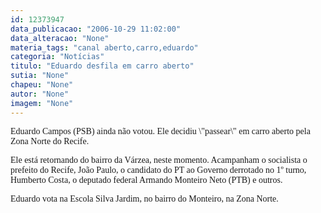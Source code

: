```yaml
---
id: 12373947
data_publicacao: "2006-10-29 11:02:00"
data_alteracao: "None"
materia_tags: "canal aberto,carro,eduardo"
categoria: "Notícias"
titulo: "Eduardo desfila em carro aberto"
sutia: "None"
chapeu: "None"
autor: "None"
imagem: "None"
---
```

<p><P><FONT face=Verdana>Eduardo Campos (PSB) ainda não votou. Ele&nbsp;decidiu \"passear\" em carro aberto pela Zona Norte do Recife.</FONT></P></p>
<p><P><FONT face=Verdana>Ele está retornando do bairro da Várzea, neste momento. Acampanham o socialista o prefeito do Recife, João Paulo, o candidato do PT ao Governo derrotado no 1º turno, Humberto Costa, o deputado federal Armando Monteiro Neto (PTB) e outros.</FONT></P></p>
<p><P><FONT face=Verdana>Eduardo vota na Escola Silva Jardim, no bairro do Monteiro, na Zona Norte.</FONT></P> </p>
